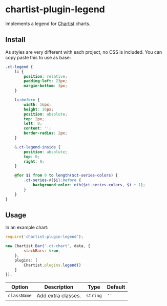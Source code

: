 # chartist-plugin-legend

Implements a legend for [Chartist](https://github.com/gionkunz/chartist-js) charts.

## Install

As styles are very different with each project, no CSS is included. You can copy paste this to use as base:

```scss
.ct-legend {
    li {
        position: relative;
        padding-left: 23px;
        margin-bottom: 3px;
    }

    li:before {
        width: 16px;
        height: 16px;
        position: absolute;
        top: 2px;
        left: 0;
        content: '';
        border-radius: 2px;
    }

    &.ct-legend-inside {
        position: absolute;
        top: 0;
        right: 0;
    }

    @for $i from 0 to length($ct-series-colors) {
        .ct-series-#{$i}:before {
            background-color: nth($ct-series-colors, $i + 1);
        }
    }
}
```

## Usage

In an example chart:

```js
require('chartist-plugin-legend');

new Chartist.Bar('.ct-chart', data, {
        stackBars: true,
    },
    plugins: [
        Chartist.plugins.legend()
    ]
});
```

| __Option__ | __Description__ | __Type__ | __Default__ |
| ---        | ---             | ---      | ---         |
| `className` | Add extra classes. | `string` | `''` |
